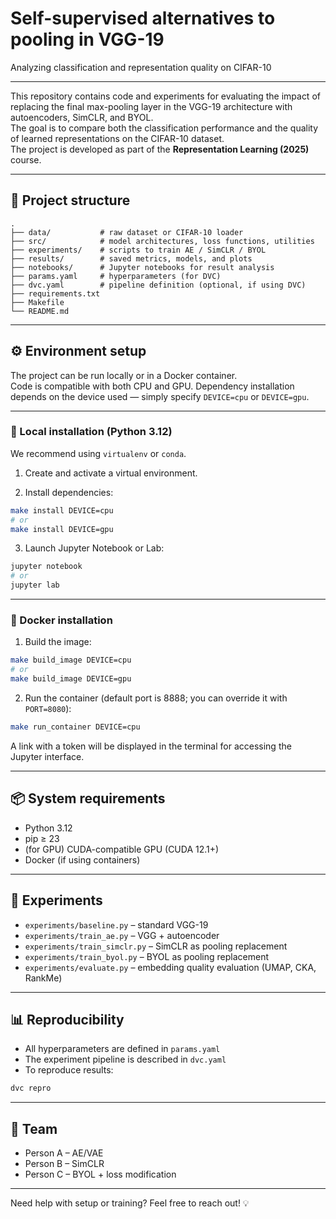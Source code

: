 # Self-supervised alternatives to pooling in VGG-19  
Analyzing classification and representation quality on CIFAR-10

---

This repository contains code and experiments for evaluating the impact of replacing the final max-pooling layer in the VGG-19 architecture with autoencoders, SimCLR, and BYOL.  
The goal is to compare both the classification performance and the quality of learned representations on the CIFAR-10 dataset.  
The project is developed as part of the **Representation Learning (2025)** course.

---

## 📁 Project structure

```
.
├── data/           # raw dataset or CIFAR-10 loader
├── src/            # model architectures, loss functions, utilities
├── experiments/    # scripts to train AE / SimCLR / BYOL
├── results/        # saved metrics, models, and plots
├── notebooks/      # Jupyter notebooks for result analysis
├── params.yaml     # hyperparameters (for DVC)
├── dvc.yaml        # pipeline definition (optional, if using DVC)
├── requirements.txt
├── Makefile
└── README.md
```

---

## ⚙️ Environment setup

The project can be run locally or in a Docker container.  
Code is compatible with both CPU and GPU. Dependency installation depends on the device used — simply specify `DEVICE=cpu` or `DEVICE=gpu`.

---

### 🔧 Local installation (Python 3.12)

We recommend using `virtualenv` or `conda`.

1. Create and activate a virtual environment.

2. Install dependencies:

```bash
make install DEVICE=cpu
# or
make install DEVICE=gpu
```

3. Launch Jupyter Notebook or Lab:

```bash
jupyter notebook
# or
jupyter lab
```

---

### 🐳 Docker installation

1. Build the image:

```bash
make build_image DEVICE=cpu
# or
make build_image DEVICE=gpu
```

2. Run the container (default port is 8888; you can override it with `PORT=8080`):

```bash
make run_container DEVICE=cpu
```

A link with a token will be displayed in the terminal for accessing the Jupyter interface.

---

## 📦 System requirements

- Python 3.12
- pip ≥ 23
- (for GPU) CUDA-compatible GPU (CUDA 12.1+)
- Docker (if using containers)

---

## 🧪 Experiments

- `experiments/baseline.py` – standard VGG-19
- `experiments/train_ae.py` – VGG + autoencoder
- `experiments/train_simclr.py` – SimCLR as pooling replacement
- `experiments/train_byol.py` – BYOL as pooling replacement
- `experiments/evaluate.py` – embedding quality evaluation (UMAP, CKA, RankMe)

---

## 📊 Reproducibility

- All hyperparameters are defined in `params.yaml`
- The experiment pipeline is described in `dvc.yaml`
- To reproduce results:

```bash
dvc repro
```

---

## 👥 Team

- Person A – AE/VAE
- Person B – SimCLR
- Person C – BYOL + loss modification

---

Need help with setup or training? Feel free to reach out! 💡
